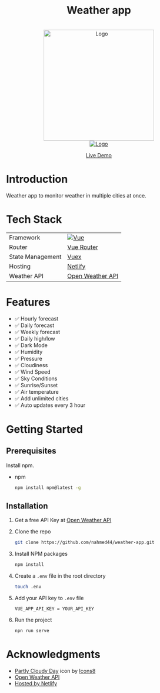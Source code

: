 
<div align="center">
  <h1 align="center">Weather app</h1>
  <br />
  
   <!--  App Logo  -->
  <a href="https://github.com/nahmed44/weather-app">
     <img src="https://img.icons8.com/color/480/1FB141/partly-cloudy-day--v2.png" alt="Logo" width="300">
  </a>
  <br />
  
  
  <!--  Netlify badge  -->
  <a href="https://noman-weather-app.netlify.app/">
    <img src="https://api.netlify.com/api/v1/badges/9b0bfe36-c12d-4809-9a57-f4dede25b668/deploy-status" alt="Logo">
  </a>
  <br />
  
  <!--  Demo link  -->
  <a href="https://noman-weather-app.netlify.app/">Live Demo</a>
 
</div>


<!-- Intro -->
# Introduction
Weather app to monitor weather in multiple cities at once. 

<!-- Tech Stack -->
# Tech Stack
|  |  |
|--|--|
| Framework | [![Vue][Vue.js]][Vue-url] |
| Router | [Vue Router](https://router.vuejs.org/) |
| State Management | [Vuex](https://vuex.vuejs.org/) |
| Hosting | [Netlify](https://www.netlify.com/) |
| Weather API | [Open Weather API](https://openweathermap.org/api/one-call-3) |


# Features
- :white_check_mark: Hourly forecast
- :white_check_mark: Daily forecast
- :white_check_mark: Weekly forecast
- :white_check_mark: Daily high/low
- :white_check_mark: Dark Mode
- :white_check_mark: Humidity
- :white_check_mark: Pressure
- :white_check_mark: Cloudiness
- :white_check_mark: Wind Speed
- :white_check_mark: Sky Conditions
- :white_check_mark: Sunrise/Sunset
- :white_check_mark: Air temperature
- :white_check_mark: Add unlimited cities
- :white_check_mark: Auto updates every 3 hour

<!-- Getting Started -->
# Getting Started

## Prerequisites
Install npm.
* npm
  ```sh
  npm install npm@latest -g
  ```

## Installation

1. Get a free API Key at [Open Weather API](https://openweathermap.org/api/one-call-3)
2. Clone the repo
   ```sh
   git clone https://github.com/nahmed44/weather-app.git
   ```
   
3. Install NPM packages
   ```sh
   npm install
   ```
   
4. Create a `.env` file in the root directory
   ```sh
   touch .env
   ```
   
5. Add your API key to `.env` file
   ```env
   VUE_APP_API_KEY = YOUR_API_KEY
   ```

 6. Run the project
    ```sh
    npn run serve
    ```







# Acknowledgments
 - <a target="_blank" href="https://icons8.com/icon/1MUqfGWx3fZS/partly-cloudy-day">Partly Cloudy Day</a> icon by <a target="_blank" href="https://icons8.com">Icons8</a>
 - [Open Weather API](https://openweathermap.org/api)
 - [Hosted by Netlify](https://www.netlify.com/)

[vue-icon]: https://img.icons8.com/external-tal-revivo-color-tal-revivo/96/000000/external-vuejs-an-open-source-javascript-framework-for-building-user-interfaces-and-single-page-applications-logo-color-tal-revivo.png 
[Vue.js]: https://img.shields.io/badge/Vue.js-35495E?style=for-the-badge&logo=vuedotjs&logoColor=4FC08D
[Vue-url]: https://vuejs.org/
